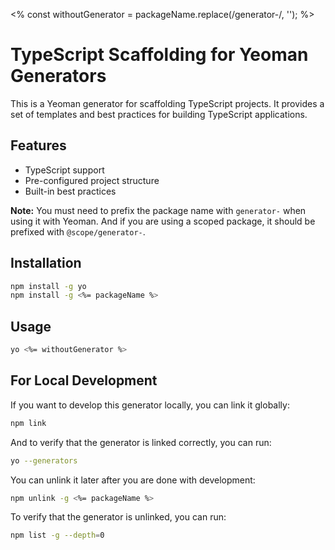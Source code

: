 <%
const withoutGenerator = packageName.replace(/generator-/, '');
%>

# TypeScript Scaffolding for Yeoman Generators

This is a Yeoman generator for scaffolding TypeScript projects. It provides a set of templates and best practices for building TypeScript applications.

## Features

- TypeScript support
- Pre-configured project structure
- Built-in best practices

**Note:** You must need to prefix the package name with `generator-` when using it with Yeoman. And if you are using a scoped package, it should be prefixed with `@scope/generator-`.

## Installation

```bash
npm install -g yo
npm install -g <%= packageName %>
```

## Usage

```bash
yo <%= withoutGenerator %>
```

## For Local Development
If you want to develop this generator locally, you can link it globally:

```bash
npm link
```

And to verify that the generator is linked correctly, you can run:

```bash
yo --generators
```

You can unlink it later after you are done with development:

```bash
npm unlink -g <%= packageName %>
```

To verify that the generator is unlinked, you can run:

```bash
npm list -g --depth=0
```


